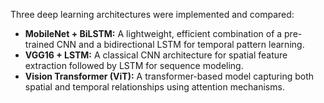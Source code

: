 Three deep learning architectures were implemented and compared:

- **MobileNet + BiLSTM:** A lightweight, efficient combination of a pre-trained CNN and a bidirectional LSTM for temporal pattern learning.
- **VGG16 + LSTM:** A classical CNN architecture for spatial feature extraction followed by LSTM for sequence modeling.
- **Vision Transformer (ViT):** A transformer-based model capturing both spatial and temporal relationships using attention mechanisms.
